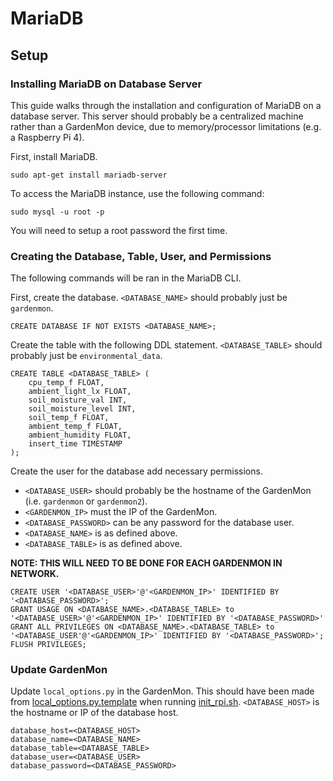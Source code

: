 # MariaDB

## Setup

### Installing MariaDB on Database Server

This guide walks through the installation and configuration of MariaDB on a database server.
This server should probably be a centralized machine rather than a GardenMon device, due to memory/processor limitations (e.g. a Raspberry Pi 4).

First, install MariaDB.

```
sudo apt-get install mariadb-server
```

To access the MariaDB instance, use the following command:

```
sudo mysql -u root -p
```

You will need to setup a root password the first time.

### Creating the Database, Table, User, and Permissions

The following commands will be ran in the MariaDB CLI.

First, create the database.
`<DATABASE_NAME>` should probably just be `gardenmon`.

```
CREATE DATABASE IF NOT EXISTS <DATABASE_NAME>;
```

Create the table with the following DDL statement.
`<DATABASE_TABLE>` should probably just be `environmental_data`.

```
CREATE TABLE <DATABASE_TABLE> (
    cpu_temp_f FLOAT,
    ambient_light_lx FLOAT,
    soil_moisture_val INT,
    soil_moisture_level INT,
    soil_temp_f FLOAT,
    ambient_temp_f FLOAT,
    ambient_humidity FLOAT,
    insert_time TIMESTAMP
);
```

Create the user for the database add necessary permissions.

- `<DATABASE_USER>` should probably be the hostname of the GardenMon (i.e. `gardenmon` or `gardenmon2`).
- `<GARDENMON_IP>` must the IP of the GardenMon.
- `<DATABASE_PASSWORD>` can be any password for the database user.
- `<DATABASE_NAME>` is as defined above.
- `<DATABASE_TABLE>` is as defined above.

**NOTE: THIS WILL NEED TO BE DONE FOR EACH GARDENMON IN NETWORK.**

```
CREATE USER '<DATABASE_USER>'@'<GARDENMON_IP>' IDENTIFIED BY '<DATABASE_PASSWORD>';
GRANT USAGE ON <DATABASE_NAME>.<DATABASE_TABLE> to '<DATABASE_USER>'@'<GARDENMON_IP>' IDENTIFIED BY '<DATABASE_PASSWORD>'
GRANT ALL PRIVILEGES ON <DATABASE_NAME>.<DATABASE_TABLE> to '<DATABASE_USER'@'<GARDENMON_IP>' IDENTIFIED BY '<DATABASE_PASSWORD>';
FLUSH PRIVILEGES;
```

### Update GardenMon

Update `local_options.py` in the GardenMon.
This should have been made from [local_options.py.template](../local_options.py.template) when running [init_rpi.sh](../init_rpi.sh).
`<DATABASE_HOST>` is the hostname or IP of the database host.

```
database_host=<DATABASE_HOST>
database_name=<DATABASE_NAME>
database_table=<DATABASE_TABLE>
database_user=<DATABASE_USER>
database_password=<DATABASE_PASSWORD>
```
